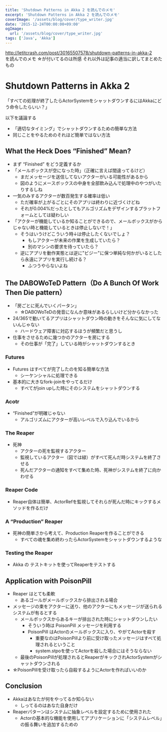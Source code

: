 ```yaml
---
title: 'Shutdown Patterns in Akka 2 を読んでのメモ'
excerpt: 'Shutdown Patterns in Akka 2 を読んでのメモ'
coverImage: '/assets/blog/cover/type_writer.jpg'
date: '2015-12-24T00:00:00+09:00'
ogImage:
  url: '/assets/blog/cover/type_writer.jpg'
tags: ['Java', 'Akka']
---
```


http://letitcrash.com/post/30165507578/shutdown-patterns-in-akka-2  
を読んでのメモ
☆が付いてるのは所感
それ以外は記事の適当に訳してまとめたもの

# Shutdown Patterns in Akka 2

「すべての処理が終了したらActorSystemをシャットダウンするにはAkkaにどう命令したらいい？」

以下を議論する

* 「適切なタイミング」でシャットダウンするための簡単な方法
* 同じことをやるためのそれほど簡単ではない方法

## What the Heck Does “Finished” Mean?

* まず “Finished” をどう定義するか
* 「メールボックスが空になった時」（正確に言えば間違ってるけど）
    - まだメッセージを送信してないアクターがいる可能性があるから
    - 図のようにメースボックスの中身を全部飲み込んで処理中のやつがいたりするしね
* 一気のみするアクターが数百発生する確率は低い
    - ただ確率が上がるごとにそのアプリは終わりに近づくけどね
    - それが0.004%だったとしてもアルゴリズムをデザインするプラットフォームとしては疑わしい
* 「アクターが機能しているか知ることができるので、メールボックスがからじゃない時と機能しているときは停止しないで！」
    - そうはいうけどこういう時↓は停止したくないでしょ？
        + もしアクターが未来の作業を生成していたら？
        + 別のマシンの要求を待っていたら？
    - 逆にアプリを動作実態とは逆に"ビジー"に保つ単純な何かがいるとしたら永遠にアプリを実行し続ける？
        + ふつうやらないよね

## The DABOWoTeD Pattern（Do A Bunch Of Work Then Die pattern）

* 「房ごとに死んでいくパータン」
    - ☆DABOWoTeDの発音になんか意味があるらしいけど分からなかった
* 24/365で動いてるアプリはシャットダウン時の動きをそんなに気にしてないんじゃない
    - ハードウェア障害に対応するほうが頻繁だと思うし
* 仕事をさせるために幾つかのアクターを房にする
    - その仕事が「完了」している時がシャットダウンするとき

### Futures

* Futures はすべてが完了したのを知る簡単な方法
    - シーケンシャルに処理できる
* 基本的に大きなfork-joinをやってるだけ
    - すべてがjoin upした時にそのシステムをシャットダウンする

### Acotr

* “Finished”が明確じゃない
    - アルゴリズムにアクターが高いレベルで入り込んでいるから

### The Reaper

* 死神
    - アクターの死を監視するアクター
    - 監視しているアクター（図では緑）がすべて死んだ時システムを終了させる
    - 死んだアクターの通知をすべて集めた時、死神がシステムを終了に向かわせる


### Reaper Code

* Reaper自体は簡単、ActorRefを監視してそれらが死んだ時にキックするメソッドを作るだけ

### A “Production” Reaper

* 死神の簡単さから考えて、Production Reaperを作ることができる
    - すべての魂を集め終わったらActorSystemをシャットダウンするような

### Testing the Reaper

* Akka の テストキットを使ってReaperをテストする



## Application with PoisonPill

* Reaper はとても柔軟
    - あるゴールがメールボックスから排出される場合
* メッセージの束をアクターに送り、他のアクターにもメッセージが送られるシステムが有るとする
    - メールボックスからあるキーが排出された時にシャットダウンしたい
        + そういう時は PoisonPill メッセージを利用する
        + PoisonPill はActorのメールボックスに入り、やがてActorを殺す
            * 重要なのはPoisonPillより前に受け取ったメッセージはすべて処理されるということ
            * system.stpoを使ってActorを殺した場合にはそうならない
    - 最後のPoisonPillが処理されるとReaperがキックされActorSystemがシャットダウンされる
* ☆PoisonPillを受け取ったら自殺するようにActorを作ればいいのか

## Conclusion

* Akkaはあなたが何をやってるか知らない
    - しってるのはあなた自身だけ
* Reaperパターンはシステムに抽象レベルを設定するために使用された
    - Actorの基本的な機能を使用してアプリケーションに「システムレベル」の振る舞いを追加するための

